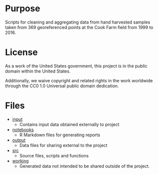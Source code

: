 # Purpose

Scripts for cleaning and aggregating data from hand harvested samples taken from 369 georeferenced points at the Cook Farm field from 1999 to 2016.

# License

As a work of the United States government, this project is in the public domain within the United States.

Additionally, we waive copyright and related rights in the work worldwide through the CC0 1.0 Universal public domain dedication.

# Files

* [input](input)
  * Contains input data obtained externally to project
* [notebooks](notebooks)
  * R Markdown files for generating reports
* [output](output)
  * Data files for sharing external to the project
* [src](src)
  * Source files, scripts and functions
* [working](working)
  * Generated data not intended to be shared outside of the project.
  